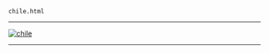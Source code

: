 
    chile.html
----------------------------------------------------------

[ ![chile](/wp-content/uploads/2011/10/chile.jpg)](/wp-content/uploads/2011/10/chile.jpg)




----------------------------------------------------------
